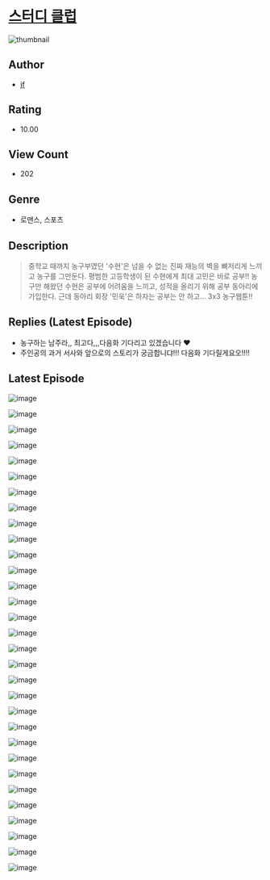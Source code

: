 # [스터디 클럽](https://comic.naver.com/challenge/list?titleId=810132)
![thumbnail](https://image-comic.pstatic.net/user_contents_data/challenge_comic/2023/05/23/357594/upload_7306301385025467190_480x623.jpeg)

## Author
- [jf](https://comic.naver.com/artistTitle?id=357594)

## Rating
- 10.00

## View Count
- 202

## Genre
- 로맨스, 스포츠

## Description
> 중학교 때까지 농구부였던 '수현'은 넘을 수 없는 진짜 재능의 벽을 뼈저리게 느끼고 농구를 그만둔다. 평범한 고등학생이 된 수현에게 최대 고민은 바로 공부!! 농구만 해왔던 수현은 공부에 어려움을 느끼고, 성적을 올리기 위해 공부 동아리에 가입한다. 근데 동아리 회장 '민욱'은 하자는 공부는 안 하고... 3x3 농구웹툰!!

## Replies (Latest Episode)
- 농구하는 남주라,, 최고다,,,다음화 기다리고 있겠습니다 ♥
- 주인공의 과거 서사와 앞으로의 스토리가 궁금합니댜!!! 다음화 기다릴게요오!!!!

## Latest Episode
![image](https://image-comic.pstatic.net/user_contents_data/challenge_comic/2023/05/23/357594/upload_4063148705588982836.jpeg)

![image](https://image-comic.pstatic.net/user_contents_data/challenge_comic/2023/05/23/357594/upload_3558461838161372467.jpeg)

![image](https://image-comic.pstatic.net/user_contents_data/challenge_comic/2023/05/23/357594/upload_3546356223776929589.jpeg)

![image](https://image-comic.pstatic.net/user_contents_data/challenge_comic/2023/05/23/357594/upload_7233123372227638580.jpeg)

![image](https://image-comic.pstatic.net/user_contents_data/challenge_comic/2023/05/23/357594/upload_3846746090446611250.jpeg)

![image](https://image-comic.pstatic.net/user_contents_data/challenge_comic/2023/05/23/357594/upload_3618138940732684341.jpeg)

![image](https://image-comic.pstatic.net/user_contents_data/challenge_comic/2023/05/23/357594/upload_3760843656344973365.jpeg)

![image](https://image-comic.pstatic.net/user_contents_data/challenge_comic/2023/05/23/357594/upload_7378076211331818037.jpeg)

![image](https://image-comic.pstatic.net/user_contents_data/challenge_comic/2023/05/23/357594/upload_3991096591999185720.jpeg)

![image](https://image-comic.pstatic.net/user_contents_data/challenge_comic/2023/05/23/357594/upload_7017280459976827187.jpeg)

![image](https://image-comic.pstatic.net/user_contents_data/challenge_comic/2023/05/23/357594/upload_7090408760121845049.jpeg)

![image](https://image-comic.pstatic.net/user_contents_data/challenge_comic/2023/05/23/357594/upload_7292508905022240098.jpeg)

![image](https://image-comic.pstatic.net/user_contents_data/challenge_comic/2023/05/23/357594/upload_7149294191182362418.jpeg)

![image](https://image-comic.pstatic.net/user_contents_data/challenge_comic/2023/05/23/357594/upload_3906645512437313849.jpeg)

![image](https://image-comic.pstatic.net/user_contents_data/challenge_comic/2023/05/23/357594/upload_3991146064955978849.jpeg)

![image](https://image-comic.pstatic.net/user_contents_data/challenge_comic/2023/05/23/357594/upload_7147324076735019057.jpeg)

![image](https://image-comic.pstatic.net/user_contents_data/challenge_comic/2023/05/23/357594/upload_3979264759466177377.jpeg)

![image](https://image-comic.pstatic.net/user_contents_data/challenge_comic/2023/05/23/357594/upload_7004330407749628471.jpeg)

![image](https://image-comic.pstatic.net/user_contents_data/challenge_comic/2023/05/23/357594/upload_3832907658591416629.jpeg)

![image](https://image-comic.pstatic.net/user_contents_data/challenge_comic/2023/05/23/357594/upload_7221016658337609015.jpeg)

![image](https://image-comic.pstatic.net/user_contents_data/challenge_comic/2023/05/23/357594/upload_3979040639432471091.jpeg)

![image](https://image-comic.pstatic.net/user_contents_data/challenge_comic/2023/05/23/357594/upload_7365464779410137907.jpeg)

![image](https://image-comic.pstatic.net/user_contents_data/challenge_comic/2023/05/23/357594/upload_3690811178061279284.jpeg)

![image](https://image-comic.pstatic.net/user_contents_data/challenge_comic/2023/05/23/357594/upload_4063481827567221091.jpeg)

![image](https://image-comic.pstatic.net/user_contents_data/challenge_comic/2023/05/23/357594/upload_3978420343867072823.jpeg)

![image](https://image-comic.pstatic.net/user_contents_data/challenge_comic/2023/05/23/357594/upload_3990815138410412385.jpeg)

![image](https://image-comic.pstatic.net/user_contents_data/challenge_comic/2023/05/23/357594/upload_7378361156692490547.jpeg)

![image](https://image-comic.pstatic.net/user_contents_data/challenge_comic/2023/05/23/357594/upload_4062591223131956068.jpeg)

![image](https://image-comic.pstatic.net/user_contents_data/challenge_comic/2023/05/23/357594/upload_4121976068664277041.jpeg)

![image](https://image-comic.pstatic.net/user_contents_data/challenge_comic/2023/05/23/357594/upload_3487251078496727090.jpeg)

![image](https://image-comic.pstatic.net/user_contents_data/challenge_comic/2023/05/23/357594/upload_4120853454491103287.jpeg)
